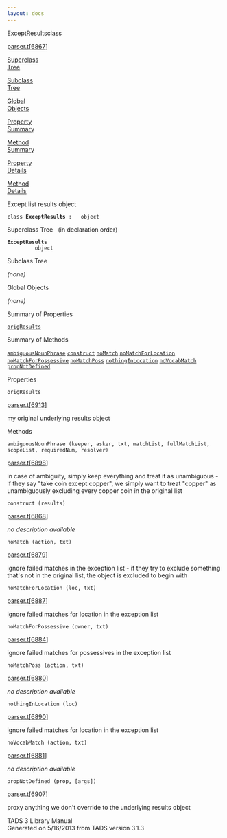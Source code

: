 ```yaml
---
layout: docs
---
```

<span class="title">ExceptResults</span><span class="type">class</span>

[parser.t](../file/parser.t.html)\[[6867](../source/parser.t.html#6867)\]

[Superclass  
Tree](#_SuperClassTree_)

[Subclass  
Tree](#_SubClassTree_)

[Global  
Objects](#_ObjectSummary_)

[Property  
Summary](#_PropSummary_)

[Method  
Summary](#_MethodSummary_)

[Property  
Details](#_Properties_)

[Method  
Details](#_Methods_)



Except list results object

`class `**`ExceptResults`**` :   object`



<span id="_SuperClassTree_"></span>



<span class="hdln">Superclass Tree</span>   (in declaration order)



**`ExceptResults`**  
`         object`  
<span id="_SubClassTree_"></span>



<span class="hdln">Subclass Tree</span>  



*(none)* <span id="_ObjectSummary_"></span>



<span class="hdln">Global Objects</span>  



*(none)* <span id="_PropSummary_"></span>



<span class="hdln">Summary of Properties</span>  



[`origResults`](#origResults)

<span id="_MethodSummary_"></span>



<span class="hdln">Summary of Methods</span>  



[`ambiguousNounPhrase`](#ambiguousNounPhrase) [`construct`](#construct) [`noMatch`](#noMatch) [`noMatchForLocation`](#noMatchForLocation) [`noMatchForPossessive`](#noMatchForPossessive) [`noMatchPoss`](#noMatchPoss) [`nothingInLocation`](#nothingInLocation) [`noVocabMatch`](#noVocabMatch) [`propNotDefined`](#propNotDefined)

<span id="_Properties_"></span>



<span class="hdln">Properties</span>  



<span id="origResults"></span>

`origResults`

[parser.t](../file/parser.t.html)\[[6913](../source/parser.t.html#6913)\]



my original underlying results object



<span id="_Methods_"></span>



<span class="hdln">Methods</span>  



<span id="ambiguousNounPhrase"></span>

`ambiguousNounPhrase (keeper, asker, txt, matchList, fullMatchList, scopeList, requiredNum, resolver)`

[parser.t](../file/parser.t.html)\[[6898](../source/parser.t.html#6898)\]



in case of ambiguity, simply keep everything and treat it as
unambiguous - if they say "take coin except copper", we simply want to
treat "copper" as unambiguously excluding every copper coin in the
original list



<span id="construct"></span>

`construct (results)`

[parser.t](../file/parser.t.html)\[[6868](../source/parser.t.html#6868)\]



*no description available*



<span id="noMatch"></span>

`noMatch (action, txt)`

[parser.t](../file/parser.t.html)\[[6879](../source/parser.t.html#6879)\]



ignore failed matches in the exception list - if they try to exclude
something that's not in the original list, the object is excluded to
begin with



<span id="noMatchForLocation"></span>

`noMatchForLocation (loc, txt)`

[parser.t](../file/parser.t.html)\[[6887](../source/parser.t.html#6887)\]



ignore failed matches for location in the exception list



<span id="noMatchForPossessive"></span>

`noMatchForPossessive (owner, txt)`

[parser.t](../file/parser.t.html)\[[6884](../source/parser.t.html#6884)\]



ignore failed matches for possessives in the exception list



<span id="noMatchPoss"></span>

`noMatchPoss (action, txt)`

[parser.t](../file/parser.t.html)\[[6880](../source/parser.t.html#6880)\]



*no description available*



<span id="nothingInLocation"></span>

`nothingInLocation (loc)`

[parser.t](../file/parser.t.html)\[[6890](../source/parser.t.html#6890)\]



ignore failed matches for location in the exception list



<span id="noVocabMatch"></span>

`noVocabMatch (action, txt)`

[parser.t](../file/parser.t.html)\[[6881](../source/parser.t.html#6881)\]



*no description available*



<span id="propNotDefined"></span>

`propNotDefined (prop, [args])`

[parser.t](../file/parser.t.html)\[[6907](../source/parser.t.html#6907)\]



proxy anything we don't override to the underlying results object





TADS 3 Library Manual  
Generated on 5/16/2013 from TADS version 3.1.3


